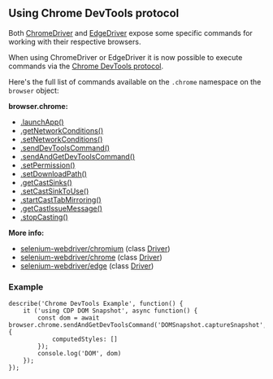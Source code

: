 ## Using Chrome DevTools protocol

Both [ChromeDriver](https://www.selenium.dev/selenium/docs/api/javascript/module-selenium-webdriver_chrome.html) and [EdgeDriver](https://www.selenium.dev/selenium/docs/api/javascript/module-selenium-webdriver_edge.html) expose some specific commands for working with their respective browsers.

When using ChromeDriver or EdgeDriver it is now possible to execute commands via the [Chrome DevTools protocol](https://chromedevtools.github.io/devtools-protocol/).

Here's the full list of commands available on the `.chrome` namespace on the `browser` object:

**browser.chrome:**

- [.launchApp()](https://www.selenium.dev/selenium/docs/api/javascript/module-selenium-webdriver_chromium-Driver.html#launchApp)
- [.getNetworkConditions()](https://www.selenium.dev/selenium/docs/api/javascript/module-selenium-webdriver_chromium-Driver.html#getNetworkConditions)
- [.setNetworkConditions()](https://www.selenium.dev/selenium/docs/api/javascript/module-selenium-webdriver_chromium-Driver.html#setNetworkConditions)
- [.sendDevToolsCommand()](https://www.selenium.dev/selenium/docs/api/javascript/module-selenium-webdriver_chromium-Driver.html#sendDevToolsCommand)
- [.sendAndGetDevToolsCommand()](https://www.selenium.dev/selenium/docs/api/javascript/module-selenium-webdriver_chromium-Driver.html#sendAndGetDevToolsCommand)
- [.setPermission()](https://www.selenium.dev/selenium/docs/api/javascript/module-selenium-webdriver_chromium-Driver.html#setPermission)
- [.setDownloadPath()](https://www.selenium.dev/selenium/docs/api/javascript/module-selenium-webdriver_chromium-Driver.html#setDownloadPath)
- [.getCastSinks()](https://www.selenium.dev/selenium/docs/api/javascript/module-selenium-webdriver_chromium-Driver.html#getCastSinks)
- [.setCastSinkToUse()](https://www.selenium.dev/selenium/docs/api/javascript/module-selenium-webdriver_chromium-Driver.html#setCastSinkToUse)
- [.startCastTabMirroring()](https://www.selenium.dev/selenium/docs/api/javascript/module-selenium-webdriver_chromium-Driver.html#startCastTabMirroring)
- [.getCastIssueMessage()](https://www.selenium.dev/selenium/docs/api/javascript/module-selenium-webdriver_chromium-Driver.html#getCastIssueMessage)
- [.stopCasting()](https://www.selenium.dev/selenium/docs/api/javascript/module-selenium-webdriver_chromium-Driver.html#stopCasting)

**More info:**

- [selenium-webdriver/chromium](https://www.selenium.dev/selenium/docs/api/javascript/module-selenium-webdriver_chromium.html) (class [Driver](https://www.selenium.dev/selenium/docs/api/javascript/module-selenium-webdriver_chromium-Driver.html))
- [selenium-webdriver/chrome](https://www.selenium.dev/selenium/docs/api/javascript/module-selenium-webdriver_chrome.html) (class [Driver](https://www.selenium.dev/selenium/docs/api/javascript/module-selenium-webdriver_chrome-Driver.html))
- [selenium-webdriver/edge](https://www.selenium.dev/selenium/docs/api/javascript/module-selenium-webdriver_edge.html) (class [Driver](https://www.selenium.dev/selenium/docs/api/javascript/module-selenium-webdriver_edge-Driver.html))

### Example

<div class="sample-test"><pre data-language="javascript"><code class="language-javascript">describe('Chrome DevTools Example', function() {
    it ('using CDP DOM Snapshot', async function() {
        const dom = await browser.chrome.sendAndGetDevToolsCommand('DOMSnapshot.captureSnapshot', {
            computedStyles: []
        });
        console.log('DOM', dom)
    });
});</code></pre></div>
